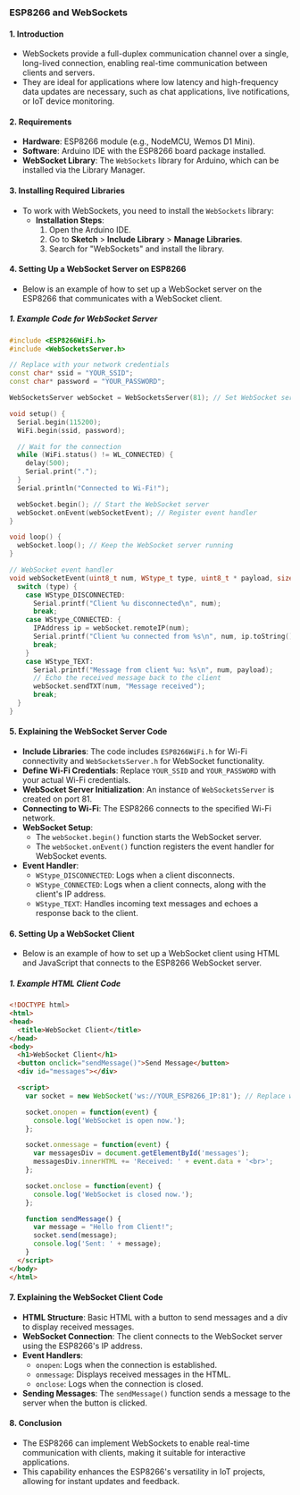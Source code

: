 ### **ESP8266 and WebSockets**

#### 1. **Introduction**
- WebSockets provide a full-duplex communication channel over a single, long-lived connection, enabling real-time communication between clients and servers.
- They are ideal for applications where low latency and high-frequency data updates are necessary, such as chat applications, live notifications, or IoT device monitoring.

#### 2. **Requirements**
- **Hardware**: ESP8266 module (e.g., NodeMCU, Wemos D1 Mini).
- **Software**: Arduino IDE with the ESP8266 board package installed.
- **WebSocket Library**: The `WebSockets` library for Arduino, which can be installed via the Library Manager.

#### 3. **Installing Required Libraries**
- To work with WebSockets, you need to install the `WebSockets` library:
  - **Installation Steps**:
    1. Open the Arduino IDE.
    2. Go to **Sketch** > **Include Library** > **Manage Libraries**.
    3. Search for "WebSockets" and install the library.

#### 4. **Setting Up a WebSocket Server on ESP8266**
- Below is an example of how to set up a WebSocket server on the ESP8266 that communicates with a WebSocket client.

##### 1. **Example Code for WebSocket Server**
```cpp
#include <ESP8266WiFi.h>
#include <WebSocketsServer.h>

// Replace with your network credentials
const char* ssid = "YOUR_SSID";
const char* password = "YOUR_PASSWORD";

WebSocketsServer webSocket = WebSocketsServer(81); // Set WebSocket server on port 81

void setup() {
  Serial.begin(115200);
  WiFi.begin(ssid, password);

  // Wait for the connection
  while (WiFi.status() != WL_CONNECTED) {
    delay(500);
    Serial.print(".");
  }
  Serial.println("Connected to Wi-Fi!");

  webSocket.begin(); // Start the WebSocket server
  webSocket.onEvent(webSocketEvent); // Register event handler
}

void loop() {
  webSocket.loop(); // Keep the WebSocket server running
}

// WebSocket event handler
void webSocketEvent(uint8_t num, WStype_t type, uint8_t * payload, size_t length) {
  switch (type) {
    case WStype_DISCONNECTED:
      Serial.printf("Client %u disconnected\n", num);
      break;
    case WStype_CONNECTED: {
      IPAddress ip = webSocket.remoteIP(num);
      Serial.printf("Client %u connected from %s\n", num, ip.toString().c_str());
      break;
    }
    case WStype_TEXT:
      Serial.printf("Message from client %u: %s\n", num, payload);
      // Echo the received message back to the client
      webSocket.sendTXT(num, "Message received");
      break;
  }
}
```

#### 5. **Explaining the WebSocket Server Code**
- **Include Libraries**: The code includes `ESP8266WiFi.h` for Wi-Fi connectivity and `WebSocketsServer.h` for WebSocket functionality.
- **Define Wi-Fi Credentials**: Replace `YOUR_SSID` and `YOUR_PASSWORD` with your actual Wi-Fi credentials.
- **WebSocket Server Initialization**: An instance of `WebSocketsServer` is created on port 81.
- **Connecting to Wi-Fi**: The ESP8266 connects to the specified Wi-Fi network.
- **WebSocket Setup**:
  - The `webSocket.begin()` function starts the WebSocket server.
  - The `webSocket.onEvent()` function registers the event handler for WebSocket events.
- **Event Handler**:
  - `WStype_DISCONNECTED`: Logs when a client disconnects.
  - `WStype_CONNECTED`: Logs when a client connects, along with the client's IP address.
  - `WStype_TEXT`: Handles incoming text messages and echoes a response back to the client.

#### 6. **Setting Up a WebSocket Client**
- Below is an example of how to set up a WebSocket client using HTML and JavaScript that connects to the ESP8266 WebSocket server.

##### 1. **Example HTML Client Code**
```html
<!DOCTYPE html>
<html>
<head>
  <title>WebSocket Client</title>
</head>
<body>
  <h1>WebSocket Client</h1>
  <button onclick="sendMessage()">Send Message</button>
  <div id="messages"></div>

  <script>
    var socket = new WebSocket('ws://YOUR_ESP8266_IP:81'); // Replace with your ESP8266 IP address

    socket.onopen = function(event) {
      console.log('WebSocket is open now.');
    };

    socket.onmessage = function(event) {
      var messagesDiv = document.getElementById('messages');
      messagesDiv.innerHTML += 'Received: ' + event.data + '<br>';
    };

    socket.onclose = function(event) {
      console.log('WebSocket is closed now.');
    };

    function sendMessage() {
      var message = "Hello from Client!";
      socket.send(message);
      console.log('Sent: ' + message);
    }
  </script>
</body>
</html>
```

#### 7. **Explaining the WebSocket Client Code**
- **HTML Structure**: Basic HTML with a button to send messages and a div to display received messages.
- **WebSocket Connection**: The client connects to the WebSocket server using the ESP8266's IP address.
- **Event Handlers**:
  - `onopen`: Logs when the connection is established.
  - `onmessage`: Displays received messages in the HTML.
  - `onclose`: Logs when the connection is closed.
- **Sending Messages**: The `sendMessage()` function sends a message to the server when the button is clicked.

#### 8. **Conclusion**
- The ESP8266 can implement WebSockets to enable real-time communication with clients, making it suitable for interactive applications.
- This capability enhances the ESP8266's versatility in IoT projects, allowing for instant updates and feedback.
